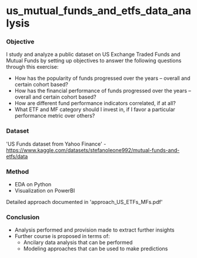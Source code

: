 # us_mutual_funds_and_etfs_data_analysis

### Objective 

I study and analyze a public dataset on US Exchange Traded Funds and Mutual Funds by setting up objectives to answer the following questions through this exercise: 
* How has the popularity of funds progressed over the years – overall and certain cohort based?
* How has the financial performance of funds progressed over the years – overall and certain cohort based?
* How are different fund performance indicators correlated, if at all?
* What ETF and MF category should I invest in, if I favor a particular performance metric over others? 

### Dataset 

'US Funds dataset from Yahoo Finance' - https://www.kaggle.com/datasets/stefanoleone992/mutual-funds-and-etfs/data

### Method 

* EDA on Python
* Visualization on PowerBI

Detailed approach documented in 'approach_US_ETFs_MFs.pdf'

### Conclusion 

* Analysis performed and provision made to extract further insights
* Further course is proposed in terms of:
  * Ancilary data analysis that can be performed
  * Modeling approaches that can be used to make predictions 



